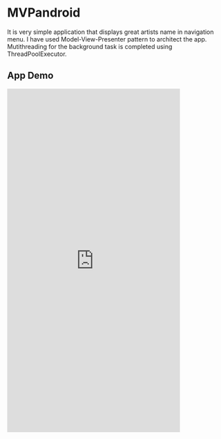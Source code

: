 # MVPandroid

It is very simple application that displays great artists name in navigation menu. I have used Model-View-Presenter pattern to architect the app. Mutithreading for the background task is completed using ThreadPoolExecutor.


<h2>App Demo</h2>
<iframe src="https://appetize.io/embed/6zkj0m7355uja95hewppnaqnu4?device=nexus5&scale=100&autoplay=true&orientation=portrait&deviceColor=black" width="400px" height="795px" frameborder="0" scrolling="no"></iframe>